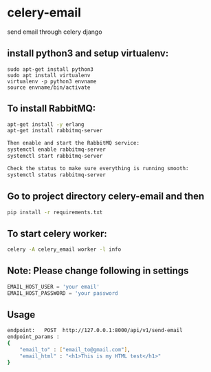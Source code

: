 # celery-email
send email through celery django

## install python3 and setup virtualenv:
```
sudo apt-get install python3
sudo apt install virtualenv   
virtualenv -p python3 envname
source envname/bin/activate
```

## To install RabbitMQ:
  ```bash
  apt-get install -y erlang
  apt-get install rabbitmq-server
  
  Then enable and start the RabbitMQ service:
  systemctl enable rabbitmq-server
  systemctl start rabbitmq-server
  
  Check the status to make sure everything is running smooth:
  systemctl status rabbitmq-server
  ```
  
## Go to project directory celery-email and then 
```bash
pip install -r requirements.txt
```

## To start celery worker:
```bash
celery -A celery_email worker -l info
```

## Note: Please change following in settings
```python
EMAIL_HOST_USER = 'your email'
EMAIL_HOST_PASSWORD = 'your password
```

## Usage
```bash
endpoint:   POST  http://127.0.0.1:8000/api/v1/send-email
endpoint_params :     
{
	"email_to" : ["email_to@gmail.com"],
	"email_html" : "<h1>This is my HTML test</h1>"
}
```


